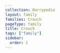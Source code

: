 ```yaml
---
collection: Harrypedia
layout: family
families: Crouch
pageType: family
title: Crouch
tags: ["family"]
sidebar:
  order: 1
---
```

